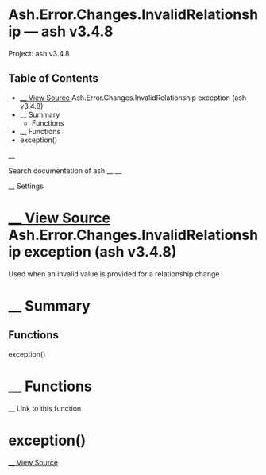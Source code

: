 # Ash.Error.Changes.InvalidRelationship — ash v3.4.8

Project: ash v3.4.8

## Table of Contents

- [ __ View Source ](external_link) Ash.Error.Changes.InvalidRelationship exception (ash v3.4.8)
- __ Summary
  - Functions
- __ Functions
- exception()

__

Search documentation of ash __ __

__ Settings

#  [ __ View Source ](external_link) Ash.Error.Changes.InvalidRelationship exception (ash v3.4.8)

Used when an invalid value is provided for a relationship change

#  __ Summary

##  Functions

exception()

#  __ Functions

__ Link to this function

# exception()

[ __ View Source ](external_link)

